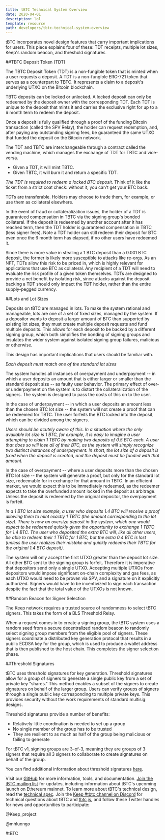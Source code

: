 ```yaml
---
title: tBTC Technical System Overview
date: 2020-04-01
description: lol
template: resource
path: developers/tbtc-technical-system-overview
---
```

tBTC incorporates novel design features that carry important implications for users. This piece explains four of these: TDT receipts, multiple lot sizes, Keep&#39;s random beacon, and threshold signatures.

##TBTC Deposit Token (TDT)

The TBTC Deposit Token (TDT) is a non-fungible token that is minted when a user requests a deposit. A TDT is a non-fungible ERC-721 token that serves as a counterpart to TBTC. It represents a claim to a deposit&#39;s underlying UTXO on the Bitcoin blockchain.

TBTC deposits can be locked or unlocked. A locked deposit can only be redeemed by the deposit owner with the corresponding TDT. Each TDT is unique to the deposit that mints it and carries the exclusive right for up to a 6 month term to redeem the deposit.

Once a deposit is fully qualified through a proof of the funding Bitcoin transaction (called the SPV Relay), the holder can request redemption, and, after paying any outstanding signing fees, be guaranteed the same UTXO that funded the deposit on the Bitcoin network.

The TDT and TBTC are interchangeable through a contract called the vending machine, which manages the exchange of TDT for TBTC and vice-versa.

- Given a TDT, it will mint TBTC.
- Given TBTC, it will burn it and return a specific TDT.

_The TDT is required to redeem a locked BTC deposit_. Think of it like the ticket from a strict coat check: without it, you can&#39;t get your BTC back.

TDTs are transferable. Holders may choose to trade them, for example, or use them as collateral elsewhere.

In the event of fraud or collateralization issues, the holder of a TDT is guaranteed compensation in TBTC via the signing group&#39;s bonded collateral. If the deposit is redeemed by another account after it has reached term, then the TDT holder is guaranteed compensation in TBTC (less signer fees). Note a TDT holder can still redeem their deposit for BTC even once the 6 month term has elapsed, if no other users have redeemed it.

Since there is more value in stealing a 1 BTC deposit than a 0.001 BTC deposit, the former is likely more susceptible to attacks like re-orgs. As an NFT, TDTs allow this risk to be priced in, which is highly relevant for applications that use BTC as collateral. Any recipient of a TDT will need to evaluate the risk profile of a given token themselves. TDTs are designed to provide a net benefit by isolating risk, since attacks against the deposit backing a TDT should only impact the TDT holder, rather than the entire supply-pegged currency.

##Lots and Lot Sizes

Deposits on tBTC are managed in lots. To make the system rational and manageable, lots are one of a set of fixed sizes, managed by the system. If a depositor wants to deposit a larger amount of BTC than supported by existing lot sizes, they must create multiple deposit requests and fund multiple deposits. This allows for each deposit to be backed by a different signing group, which both simplifies the bonding of signing groups and insulates the wider system against isolated signing group failures, malicious or otherwise.

This design has important implications that users should be familiar with.

_Each deposit must match one of the standard lot sizes_

The system handles all instances of overpayment and underpayment -- in which a user deposits an amount that is either larger or smaller than the standard deposit size -- as faulty user behavior. The primary effect of over- or underpayment on the system is to distort the collateralization of the signers. The system is designed to pass the costs of this on to the user.

In the case of underpayment -- in which a user deposits an amount less than the chosen BTC lot size -- the system will not create a proof that can be redeemed for TBTC. The user forfeits the BTC locked into the deposit, which can be divided among the signers.

_Users should be acutely aware of this. In a situation where the only available lot size is 1 BTC, for example, it is easy to imagine a user attempting to claim 1 TBTC by making two deposits of 0.5 BTC each. A user that does so will lose all of their BTC, as the system will simply recognize two distinct instances of underpayment. In short, the lot size of a deposit is fixed when the deposit is created, and the deposit must be funded with that amount._

In the case of overpayment -- where a user deposits more than the chosen BTC lot size -- the system will generate a proof, but only for the standard lot size, redeemable for in exchange for that amount in TBTC. In an efficient market, we would expect this to be immediately redeemed, as the redeemer expects to take the overfunded amount locked in the deposit as arbitrage. Unless the deposit is redeemed by the original depositor, the overpayment is forfeit.

_In a 1 BTC lot size example, a user who deposits 1.4 BTC will receive a proof allowing them to mint exactly 1 TBTC (the amount corresponding to the lot size). There is now an oversize deposit in the system, which one would expect to be redeemed quickly given the opportunity to exchange 1 TBTC for 1.4 BTC. The user who deposited the extra BTC will, like all other users, be able to redeem their 1 TBTC for 1 BTC, but the extra 0.4 BTC is lost (unless the user realizes their mistake and quickly redeems their TBTC for the original 1.4 BTC deposit)._

The system will only accept the first UTXO greater than the deposit lot size. All other BTC sent to the signing group is forfeit. Therefore it is imperative that depositors send only a single UTXO. Accepting multiple UTXOs from depositors would impose significant on-chain complexity and gas fees, as each UTXO would need to be proven via SPV, and a signature on it explicitly authorized. Signers would have to be incentivized to sign each transaction despite the fact that the total value of the UTXOs is not known.

##Random Beacon for Signer Selection

The Keep network requires a trusted source of randomness to select tBTC signers. This takes the form of a BLS Threshold Relay.

When a request comes in to create a signing group, the tBTC system uses a random seed from a secure decentralized random beacon to randomly select signing group members from the eligible pool of signers. These signers coordinate a distributed key generation protocol that results in a public ECDSA key for the group, which is used to produce a wallet address that is then published to the host chain. This completes the signer selection phase.

##Threshold Signatures

tBTC uses threshold signatures for key generation. Threshold signatures allow for a group of signers to generate a single public key from a set of private key &quot;shares.&quot; This method enables a subset of the signers to create signatures on behalf of the larger group. Users can verify groups of signers through a single public key corresponding to multiple private keys. This provides security without the work requirements of standard multisig designs.

Threshold signatures provide a number of benefits:

- Relatively little coordination is needed to set up a group
- No single member of the group has to be trusted
- They are resilient to as much as half of the group being malicious or failing to generate

For tBTC v1, signing groups are 3-of-3, meaning they are groups of 3 signers that require all 3 signers to collaborate to create signatures on behalf of the group.

You can find additional information about threshold signatures [here](https://blog.keep.network/threshold-signatures-ff2c2b98d9c7).

Visit our [GitHub](https://github.com/keep-network/tbtc) for more information, tools, and documentation. [Join the tBTC mailing list](https://tbtc.network/#mailing-list) for updates, including information about tBTC&#39;s upcoming launch on Ethereum mainnet. To learn more about tBTC&#39;s technical design, read the [technical spec](http://docs.keep.network/tbtc/index.pdf). Join the [Keep #tbtc channel on Discord](https://discord.gg/wYezN7v) for technical questions about tBTC and [tbtc.js](https://tbtc.network/news/2020-02-14-announcing-tbtc-js), and follow these Twitter handles for news and opportunities to participate:

@Keep\_project

@mhluongo

\#tBTC
